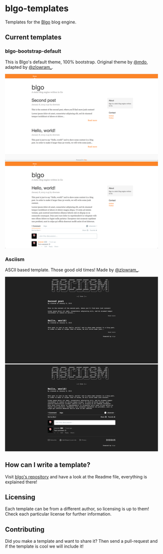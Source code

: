 # blgo-templates

Templates for the [Blgo](http://github.com/zlowram/blgo) blog engine.

## Current templates

### blgo-bootstrap-default
This is Blgo's default theme, 100% bootstrap. Original theme by [@mdo](http://twitter.com/mdo), adapted by [@zlowram_](http://twitter.com/zlowram_).

![alt bootstra-default-index](https://github.com/zlowram/blgo-templates/blob/master/screenshots/bootstrap-default-index.png "Bootstrap-default index")
![alt bootstra-default-post](https://github.com/zlowram/blgo-templates/blob/master/screenshots/bootstrap-default-post.png "Bootstrap-default index")


### Asciism
ASCII based template. Those good old times! Made by [@zlowram_](http://twitter.com/zlowram_).

![alt bootstra-default-index](https://github.com/zlowram/blgo-templates/blob/master/screenshots/asciism-index.png "asciism index")
![alt bootstra-default-post](https://github.com/zlowram/blgo-templates/blob/master/screenshots/asciism-post.png "asciism index")

## How can I write a template?

Visit [blgo's repository](http://github.com/zlowram/blgo) and have a look at the Readme file, everything is explained there!

## Licensing

Each template can be from a different author, so licensing is up to them! Check each particular license for further information.

## Contributing

Did you make a template and want to share it? Then send a pull-request and if the template is cool we will include it!
